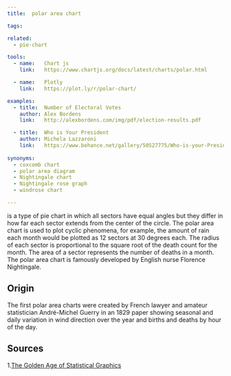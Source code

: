 ```yaml
---
title:  polar area chart 

tags:

related:
  - pie-chart

tools:
  - name:   Chart js
    link:   https://www.chartjs.org/docs/latest/charts/polar.html

  - name:   Plotly
    link:   https://plot.ly/r/polar-chart/

examples:
  - title:  Number of Electoral Votes
    author: Alex Bordens
    link:   http://alexbordens.com/img/pdf/election-results.pdf

  - title:  Who is Your President
    author: Michela Lazzaroni
    link:   https://www.behance.net/gallery/50527775/Who-is-your-President-La-Lettura-278-dataviz
    
synonyms: 
  - coxcomb chart
  - polar area diagram
  - Nightingale chart
  - Nightingale rose graph
  - windrose chart

---
```


is a type of pie chart in which all sectors have equal angles but they differ in how far each sector extends from the center of the circle. The polar area chart is used to plot cyclic phenomena, for example, the amount of rain each month would be plotted as 12 sectors at 30 degrees each. The radius of each sector is proportional to the square root of the death count for the month. The area of a sector represents the number of deaths in a month. The polar area chart is famously developed by English nurse Florence Nightingale.

<!--more-->

## Origin
The first polar area charts were created by French lawyer and amateur statistician André-Michel Guerry in an 1829 paper showing seasonal and daily variation in wind direction over the year and births and deaths by hour of the day.


## Sources
1.[The Golden Age of Statistical Graphics](https://arxiv.org/pdf/0906.3979.pdf)
